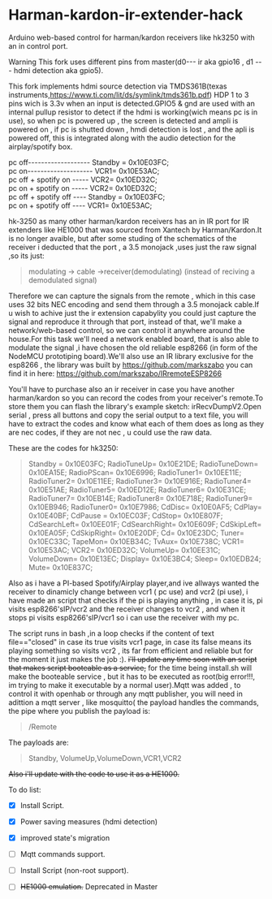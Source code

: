 # Harman-kardon-ir-extender-hack
Arduino web-based control for harman/kardon receivers like hk3250 with an in control port.

Warning
This fork uses different pins from master(d0--- ir aka gpio16 , d1 --- hdmi detection aka gpio5).


This fork implements hdmi source detection via TMDS361B(texas instruments,https://www.ti.com/lit/ds/symlink/tmds361b.pdf) HDP 1 to 3 pins
wich is 3.3v when an input is detected.GPIO5 & gnd are used with an internal pullup resistor to detect if the hdmi is working(wich means pc is in use), so when pc is powered up , the screen is detected and ampli is powered on , if pc is shutted down , hmdi detection is lost , and the apli is powered off, this is integrated along with the audio detection for the airplay/spotify box.

pc off------------------- Standby = 0x10E03FC;<br />
pc on-------------------- VCR1= 0x10E53AC;<br />
pc off + spotify on ----- VCR2= 0x10ED32C;<br />
pc on  + spotify on ----- VCR2= 0x10ED32C;<br />
pc off + spotify off ---- Standby = 0x10E03FC;<br />
pc on  + spotify off ---- VCR1= 0x10E53AC;<br />

hk-3250 as many other harman/kardon receivers has an in IR port for IR extenders like HE1000 that was sourced from Xantech by Harman/Kardon.It is no longer avaible, but after some studing of the schematics of the receiver i deducted that the port , a 3.5 monojack ,uses just the raw signal ,so its just:

>modulating -> cable ->receiver(demodulating)
(instead of reciving a demodulated signal)
>

Therefore we can capture the signals from the remote , which in this case uses 32 bits NEC encoding and send them through a 3.5 monojack  cable.If u wish to achive just the ir extension capabylity you could just capture the signal and reproduce it through that port, instead of that, we'll make a network/web-based control, so we can control it anywhere around the house.For this task we'll need a network enabled board, that is also able to modulate the signal ,i have chosen the old reliable esp8266 (in form of the NodeMCU prototiping board).We'll also use an IR library  exclusive for the esp8266 , the library was  built by https://github.com/markszabo you can find it in here:
https://github.com/markszabo/IRremoteESP8266 

You'll have to purchase also an ir receiver in case you have another harman/kardon so you can record the codes from your receiver's remote.To store them you can flash the library's example sketch: irRecvDumpV2.Open serial , press all buttons and copy the serial output to a text file, you will have to extract the codes and know what each of them does as long as they are nec codes, if they are not nec , u could use the raw data.

These are the codes for hk3250:

 >Standby = 0x10E03FC;
 RadioTuneUp= 0x10E21DE;
 RadioTuneDown= 0x10EA15E;
 RadioPScan= 0x10E6996;
 RadioTuner1= 0x10EE11E;
 RadioTuner2= 0x10E11EE;
 RadioTuner3= 0x10E916E;
 RadioTuner4= 0x10E51AE;
 RadioTuner5= 0x10ED12E;
 RadioTuner6= 0x10E31CE;
 RadioTuner7= 0x10EB14E;
 RadioTuner8= 0x10E718E;
 RadioTuner9= 0x10EB946;
 RadioTuner0= 0x10E7986;
 CdDisc= 0x10E0AF5;
 CdPlay= 0x10E40BF;
 CdPause = 0x10EC03F;
 CdStop= 0x10E807F;
 CdSearchLeft= 0x10EE01F;
 CdSearchRight= 0x10E609F;
 CdSkipLeft= 0x10EA05F;
 CdSkipRight= 0x10E20DF;
 Cd= 0x10E23DC;
 Tuner= 0x10EC33C;
 TapeMon= 0x10EB34C;
 TvAux= 0x10E738C;
 VCR1= 0x10E53AC;
 VCR2= 0x10ED32C;
 VolumeUp= 0x10EE31C;
 VolumeDown= 0x10E13EC;
 Display= 0x10E3BC4;
 Sleep= 0x10EDB24;
 Mute= 0x10E837C;
 >
 
 Also as i have a PI-based Spotify/Airplay player,and ive allways wanted the receiver to dinamicly change between vcr1 ( pc use) and vcr2 (pi use), i have made an script that checks if the pi is playing anything , in case it is, pi visits esp8266'sIP/vcr2 and the receiver changes to vcr2 , and when it stops pi visits esp8266'sIP/vcr1 so i can use the receiver with my pc. 
 
The script runs in bash ,in a loop checks if the content of text file=="closed" in case its true visits vcr1 page, in case its false means its playing something so visits vcr2 , its far from efficient and reliable but for the moment it just makes the job :). ~~i'll update any time soon with an script that makes script booteable as a service,~~ for the time being install.sh will make the booteable service , but it has to be executed as root(big error!!!, im trying to make it executable by a normal user).Mqtt was added , to control it with openhab or through any mqtt publisher, you will need in adittion a mqtt server , like mosquitto( the payload handles the commands, the pipe where you publish the payload is:

>/Remote
>

The payloads are: 

>Standby, VolumeUp,VolumeDown,VCR1,VCR2
>

~~Also i'll update with the code to use it as a HE1000.~~

To do list:
- [x] Install Script.
- [x] Power saving measures (hdmi detection)
- [x] improved state's migration
- [ ] Mqtt commands support.
- [ ] Install Script (non-root support).
- [ ] ~~HE1000 emulation.~~ Deprecated in Master

 
